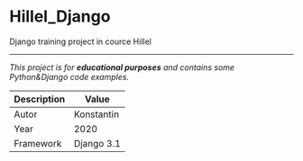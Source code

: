 # Hillel_Django
Django training project in cource Hillel

--------

*This project is for **educational purposes** and contains some Python&Django code examples.*

Description | Value
----------- | -------------
Autor | Konstantin
Year | 2020
Framework| Django 3.1